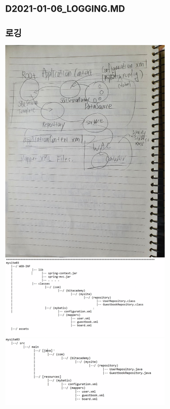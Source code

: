 # D2021-01-06_LOGGING.MD

# 로깅
<img alt="이미지" src="https://github.com/songk1992/bitacademydiary_note_2020/blob/main/img/20-01-05%20(1).jpg"  />

<img alt="이미지" src="https://github.com/songk1992/bitacademydiary_note_2020/blob/main/img/20-01-05%20(2).PNG?raw=true"  />

<img alt="이미지" src="https://github.com/songk1992/bitacademydiary_note_2020/blob/main/img/20-01-05%20(3).PNG?raw=true"  />
